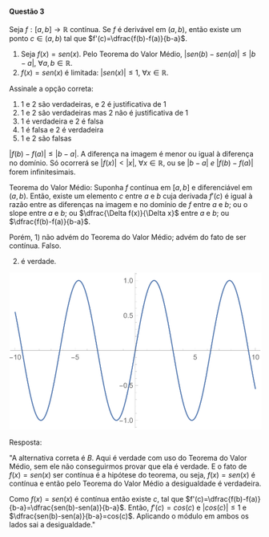 #### Questão 3

Seja $f:\left[a,b\right]\rightarrow\mathbb{R}$ contínua. Se $f$ é derivável em $(a,b)$, então existe um ponto $c \in (a,b)$ tal que $f'(c)=\dfrac{f(b)-f(a)}{b-a}$.

1. Seja $f(x)=sen(x)$. Pelo Teorema do Valor Médio, $\vert sen(b)-sen(a) \vert \leq \vert b-a \vert$, $\forall a, b \in \mathbb{R}$.
2. $f(x)=sen(x)$ é limitada: $\vert sen(x) \vert\leq1$, $\forall x \in \mathbb{R}$.

Assinale a opção correta:

1. 1 e 2 são verdadeiras, e 2 é justificativa de 1
2. 1 e 2 são verdadeiras mas 2 não é justificativa de 1
3. 1 é verdadeira e 2 é falsa
4. 1 é falsa e 2 é verdadeira
5. 1 e 2 são falsas

$\vert f(b)-f(a)\vert \leq\vert b-a\vert$. A diferença na imagem é menor ou igual à diferença no domínio. Só ocorrerá se $\vert f(x)\vert\lt\vert x\vert$, $\forall x \in \mathbb{R}$, ou se $\vert b-a\vert$ *e* $\vert f(b)-f(a)\vert$ forem infinitesimais.

Teorema do Valor Médio: Suponha $f$ contínua em $\left[a,b\right]$ e diferenciável em $(a,b)$. Então, existe um elemento $c$ entre $a$ e $b$ cuja derivada $f'(c)$ é igual à razão entre as diferenças na imagem e no domínio de $f$ entre $a$ e $b$; ou o slope entre $a$ e $b$; ou $\dfrac{\Delta f(x)}{\Delta x}$ entre $a$ e $b$; ou $\dfrac{f(b)-f(a)}{b-a}$.

Porém, 1) não advém do Teorema do Valor Médio; advém do fato de ser contínua. Falso.

2) é verdade.

<img src="AD2_1.svg" alt="AD2_1" style="zoom:67%;" />

Resposta:

"A alternativa correta é *B*. Aqui é verdade com uso do Teorema do Valor Médio, sem ele não conseguirmos provar que ela é verdade. E o fato de $f(x) = sen(x)$ ser contínua é a hipótese do teorema, ou seja, $f(x) = sen(x)$ é contínua e então pelo Teorema do Valor Médio a desigualdade é verdadeira.

Como $f(x) = sen(x)$ é contínua então existe $c$, tal que $f'(c)=\dfrac{f(b)-f(a)}{b-a}=\dfrac{sen(b)-sen(a)}{b-a}$. Então, $f'(c)=cos(c)$ e $\vert cos (c)\vert ≤ 1$ e $\dfrac{sen(b)-sen(a)}{b-a}=cos(c)$. Aplicando o módulo em ambos os lados sai a desigualdade."